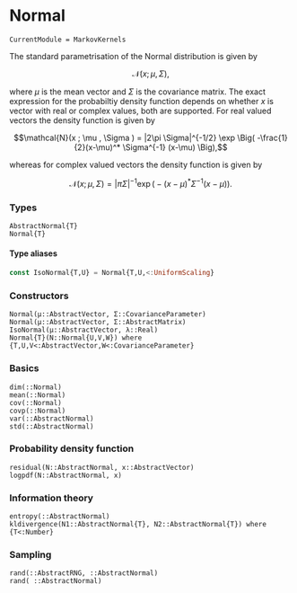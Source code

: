 # Normal

```@meta
CurrentModule = MarkovKernels
```

The standard parametrisation of the Normal distribution is given by

```math
\mathcal{N}(x ; \mu  , \Sigma ),
```
where $\mu$ is the mean vector and $\Sigma$ is the covariance matrix.
The exact expression for the probabiltiy density function depends on whether $x$ is vector with real or complex values, both are supported.
For real valued vectors the density function is given by
```math
\mathcal{N}(x ; \mu  , \Sigma ) = |2\pi \Sigma|^{-1/2} \exp \Big(  -\frac{1}{2}(x-\mu)^* \Sigma^{-1} (x-\mu)  \Big),
```
whereas for complex valued vectors the density function is given by
```math
\mathcal{N}(x ; \mu  , \Sigma ) = |\pi \Sigma|^{-1} \exp \Big(  -(x-\mu)^* \Sigma^{-1} (x-\mu)  \Big).
```

### Types
```@docs
AbstractNormal{T}
Normal{T}
```

#### Type aliases

```julia
const IsoNormal{T,U} = Normal{T,U,<:UniformScaling}
```

### Constructors

```@docs
Normal(μ::AbstractVector, Σ::CovarianceParameter)
Normal(μ::AbstractVector, Σ::AbstractMatrix)
IsoNormal(μ::AbstractVector, λ::Real)
Normal{T}(N::Normal{U,V,W}) where {T,U,V<:AbstractVector,W<:CovarianceParameter}
```

### Basics

```@docs
dim(::Normal)
mean(::Normal)
cov(::Normal)
covp(::Normal)
var(::AbstractNormal)
std(::AbstractNormal)
```

### Probability density function

```@docs
residual(N::AbstractNormal, x::AbstractVector)
logpdf(N::AbstractNormal, x)
```

### Information theory

```@docs
entropy(::AbstractNormal)
kldivergence(N1::AbstractNormal{T}, N2::AbstractNormal{T}) where {T<:Number}
```

### Sampling

```@docs
rand(::AbstractRNG, ::AbstractNormal)
rand( ::AbstractNormal)
```
